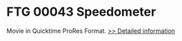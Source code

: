 # FTG 00043 Speedometer
Movie in Quicktime ProRes Format.
[>> Detailed information](https://secure.shareit.com/shareit/product.html?productid=300618425&affiliateid=200057808)
